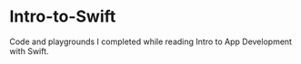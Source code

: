 # Intro-to-Swift
Code and playgrounds I completed while reading Intro to App Development with Swift.

